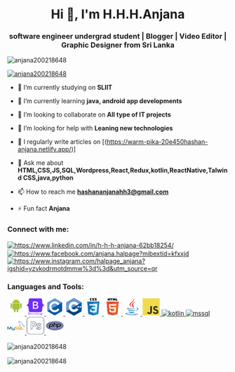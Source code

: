 <h1 align="center">Hi 👋, I'm H.H.H.Anjana</h1>

<h3 align="center">software engineer undergrad student | Blogger | Video Editor | Graphic Designer from Sri Lanka</h3>

<p align="left"> <img src="https://komarev.com/ghpvc/?username=anjana200218648&label=Profile%20views&color=0e75b6&style=flat" alt="anjana200218648" /> </p>

<p align="left"> <a href="https://github.com/ryo-ma/github-profile-trophy"><img src="https://github-profile-trophy.vercel.app/?username=anjana200218648" alt="anjana200218648" /></a> </p>

- 🔭 I’m currently studying on **SLIIT**

- 🌱 I’m currently learning **java, android app developments**

- 👯 I’m looking to collaborate on **All type of IT projects**

- 🤝 I’m looking for help with **Leaning new technologies**

- 📝 I regularly write articles on [(https://warm-pika-20e450hashan-anjana.netlify.app/)]

- 💬 Ask me about **HTML,CSS,JS,SQL,Wordpress,React,Redux,kotlin,ReactNative,Talwind CSS,java,python**

- 📫 How to reach me **hashananjanahh3@gmail.com**

- ⚡ Fun fact **Anjana**

<h3 align="left">Connect with me:</h3>
<p align="left">
<a href="https://www.linkedin.com/in/h-h-h-anjana-62bb18254/" target="blank"><img align="center" src="https://raw.githubusercontent.com/rahuldkjain/github-profile-readme-generator/master/src/images/icons/Social/linked-in-alt.svg" alt="https://www.linkedin.com/in/h-h-h-anjana-62bb18254/" height="30" width="40" /></a>
<a href="https://fb.com/https://www.facebook.com/anjana.halpage?mibextid=kfxxjd" target="blank"><img align="center" src="https://raw.githubusercontent.com/rahuldkjain/github-profile-readme-generator/master/src/images/icons/Social/facebook.svg" alt="https://www.facebook.com/anjana.halpage?mibextid=kfxxjd" height="30" width="40" /></a>
<a href="https://instagram.com/https://www.instagram.com/halpage_anjana?igshid=yzvkodrmotdmmw%3d%3d&utm_source=qr" target="blank"><img align="center" src="https://raw.githubusercontent.com/rahuldkjain/github-profile-readme-generator/master/src/images/icons/Social/instagram.svg" alt="https://www.instagram.com/halpage_anjana?igshid=yzvkodrmotdmmw%3d%3d&utm_source=qr" height="30" width="40" /></a>
</p>

<h3 align="left">Languages and Tools:</h3>
<p align="left"> <a href="https://developer.android.com" target="_blank" rel="noreferrer"> <img src="https://raw.githubusercontent.com/devicons/devicon/master/icons/android/android-original-wordmark.svg" alt="android" width="40" height="40"/> </a> <a href="https://getbootstrap.com" target="_blank" rel="noreferrer"> <img src="https://raw.githubusercontent.com/devicons/devicon/master/icons/bootstrap/bootstrap-plain-wordmark.svg" alt="bootstrap" width="40" height="40"/> </a> <a href="https://www.cprogramming.com/" target="_blank" rel="noreferrer"> <img src="https://raw.githubusercontent.com/devicons/devicon/master/icons/c/c-original.svg" alt="c" width="40" height="40"/> </a> <a href="https://www.w3schools.com/cpp/" target="_blank" rel="noreferrer"> <img src="https://raw.githubusercontent.com/devicons/devicon/master/icons/cplusplus/cplusplus-original.svg" alt="cplusplus" width="40" height="40"/> </a> <a href="https://www.w3schools.com/css/" target="_blank" rel="noreferrer"> <img src="https://raw.githubusercontent.com/devicons/devicon/master/icons/css3/css3-original-wordmark.svg" alt="css3" width="40" height="40"/> </a> <a href="https://www.w3.org/html/" target="_blank" rel="noreferrer"> <img src="https://raw.githubusercontent.com/devicons/devicon/master/icons/html5/html5-original-wordmark.svg" alt="html5" width="40" height="40"/> </a> <a href="https://www.java.com" target="_blank" rel="noreferrer"> <img src="https://raw.githubusercontent.com/devicons/devicon/master/icons/java/java-original.svg" alt="java" width="40" height="40"/> </a> <a href="https://developer.mozilla.org/en-US/docs/Web/JavaScript" target="_blank" rel="noreferrer"> <img src="https://raw.githubusercontent.com/devicons/devicon/master/icons/javascript/javascript-original.svg" alt="javascript" width="40" height="40"/> </a> <a href="https://kotlinlang.org" target="_blank" rel="noreferrer"> <img src="https://www.vectorlogo.zone/logos/kotlinlang/kotlinlang-icon.svg" alt="kotlin" width="40" height="40"/> </a> <a href="https://www.microsoft.com/en-us/sql-server" target="_blank" rel="noreferrer"> <img src="https://www.svgrepo.com/show/303229/microsoft-sql-server-logo.svg" alt="mssql" width="40" height="40"/> </a> <a href="https://www.mysql.com/" target="_blank" rel="noreferrer"> <img src="https://raw.githubusercontent.com/devicons/devicon/master/icons/mysql/mysql-original-wordmark.svg" alt="mysql" width="40" height="40"/> </a> <a href="https://www.photoshop.com/en" target="_blank" rel="noreferrer"> <img src="https://raw.githubusercontent.com/devicons/devicon/master/icons/photoshop/photoshop-line.svg" alt="photoshop" width="40" height="40"/> </a> <a href="https://www.php.net" target="_blank" rel="noreferrer"> <img src="https://raw.githubusercontent.com/devicons/devicon/master/icons/php/php-original.svg" alt="php" width="40" height="40"/> </a> </p>

<p><img align="center" src="https://github-readme-stats.vercel.app/api/top-langs?username=anjana200218648&show_icons=true&locale=en&layout=compact" alt="anjana200218648" /></p>

<p><img align="center" src="https://github-readme-streak-stats.herokuapp.com/?user=anjana200218648&" alt="anjana200218648" /></p>
